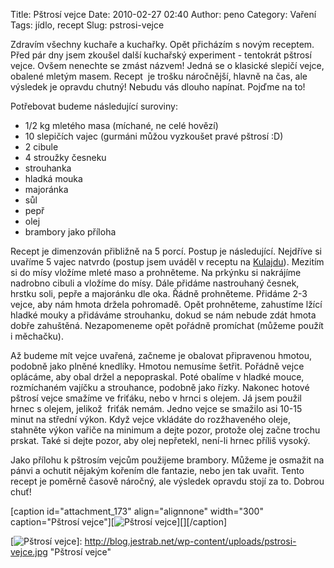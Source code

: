 Title: Pštrosí vejce
Date: 2010-02-27 02:40
Author: peno
Category: Vaření
Tags: jídlo, recept
Slug: pstrosi-vejce

Zdravím všechny kuchaře a kuchařky. Opět přicházím s novým receptem.
Před pár dny jsem zkoušel další kuchařský experiment - tentokrát pštrosí
vejce. Ovšem nenechte se zmást názvem! Jedná se o klasické slepičí
vejce, obalené mletým masem. Recept  je trošku náročnější, hlavně na
čas, ale výsledek je opravdu chutný! Nebudu vás dlouho napínat. Pojďme
na to!

Potřebovat budeme následující suroviny:

-   1/2 kg mletého masa (míchané, ne celé hovězí)
-   10 slepičích vajec (gurmáni můžou vyzkoušet pravé pštrosí :D)
-   2 cibule
-   4 stroužky česneku
-   strouhanka
-   hladká mouka
-   majoránka
-   sůl
-   pepř
-   olej
-   brambory jako příloha

Recept je dimenzován přibližně na 5 porcí. Postup je následující.
Nejdříve si uvaříme 5 vajec natvrdo (postup jsem uváděl v receptu na
[Kulajdu][]). Mezitím si do mísy vložíme mleté maso a prohněteme. Na
prkýnku si nakrájíme nadrobno cibuli a vložíme do mísy. Dále přidáme
nastrouhaný česnek, hrstku soli, pepře a majoránku dle oka. Řádně
prohněteme. Přidáme 2-3 vejce, aby nám hmota držela pohromadě. Opět
prohněteme, zahustíme lžící hladké mouky a přidáváme strouhanku, dokud
se nám nebude zdát hmota dobře zahuštěná. Nezapomeneme opět pořádně
promíchat (můžeme použít i měchačku).

Až budeme mít vejce uvařená, začneme je obalovat připravenou hmotou,
podobně jako plněné knedlíky. Hmotou nemusíme šetřit. Pořádně vejce
oplácáme, aby obal držel a nepopraskal. Poté obalíme v hladké mouce,
rozmíchaném vajíčku a strouhance, podobně jako řízky. Nakonec hotové
pštrosí vejce smažíme ve friťáku, nebo v hrnci s olejem. Já jsem použil
hrnec s olejem, jelikož  friťák nemám. Jedno vejce se smažilo asi 10-15
minut na střední výkon. Když vejce vkládáte do rozžhaveného oleje,
stahněte výkon vařiče na minimum a dejte pozor, protože olej začne
trochu prskat. Také si dejte pozor, aby olej nepřetekl, není-li hrnec
příliš vysoký.

Jako přílohu k pštrosím vejcům použijeme brambory. Můžeme je osmažit na
pánvi a ochutit nějakým kořením dle fantazie, nebo jen tak uvařit. Tento
recept je poměrně časově náročný, ale výsledek opravdu stojí za to.
Dobrou chuť!

[caption id="attachment\_173" align="alignnone" width="300"
caption="Pštrosí vejce"][![Pštrosí vejce][]][][/caption]

  [Kulajdu]: http://blog.jestrab.net/kulajda/
  [Pštrosí vejce]: http://blog.jestrab.net/wp-content/uploads/pstrosi-vejce-300x225.jpg
    "pstrosi-vejce"
  [![Pštrosí vejce][]]: http://blog.jestrab.net/wp-content/uploads/pstrosi-vejce.jpg
    "Pštrosí vejce"
